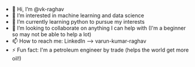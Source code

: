 - 👋 Hi, I’m @vk-raghav
- 👀 I’m interested in machine learning and data science 
- 🌱 I’m currently learning python to pursue my interests
- 💞️ I’m looking to collaborate on anything I can help with (I'm a beginner so may not be able to help a lot)
- 📫 How to reach me: LinkedIn --> varun-kumar-raghav
- ⚡ Fun fact: I'm a petroleum engineer by trade (helps the world get more oil!)

<!---
vk-raghav/vk-raghav is a ✨ special ✨ repository because its `README.md` (this file) appears on your GitHub profile.
You can click the Preview link to take a look at your changes.
--->
